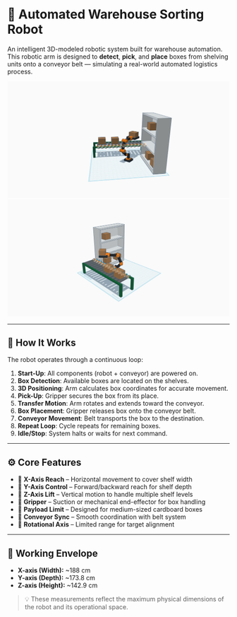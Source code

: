 # 🤖 Automated Warehouse Sorting Robot

An intelligent 3D-modeled robotic system built for warehouse automation. This robotic arm is designed to **detect**, **pick**, and **place** boxes from shelving units onto a conveyor belt — simulating a real-world automated logistics process.

![Screenshot 1](screenshot1.png)  
![Screenshot 2](screenshot2.png)

---

## 🔁 How It Works

The robot operates through a continuous loop:

1. **Start-Up**: All components (robot + conveyor) are powered on.
2. **Box Detection**: Available boxes are located on the shelves.
3. **3D Positioning**: Arm calculates box coordinates for accurate movement.
4. **Pick-Up**: Gripper secures the box from its place.
5. **Transfer Motion**: Arm rotates and extends toward the conveyor.
6. **Box Placement**: Gripper releases box onto the conveyor belt.
7. **Conveyor Movement**: Belt transports the box to the destination.
8. **Repeat Loop**: Cycle repeats for remaining boxes.
9. **Idle/Stop**: System halts or waits for next command.

---

## ⚙️ Core Features

- 🔹 **X-Axis Reach** – Horizontal movement to cover shelf width  
- 🔹 **Y-Axis Control** – Forward/backward reach for shelf depth  
- 🔹 **Z-Axis Lift** – Vertical motion to handle multiple shelf levels  
- 🔹 **Gripper** – Suction or mechanical end-effector for box handling  
- 🔹 **Payload Limit** – Designed for medium-sized cardboard boxes  
- 🔹 **Conveyor Sync** – Smooth coordination with belt system  
- 🔹 **Rotational Axis** – Limited range for target alignment

---

## 📐 Working Envelope


- **X-axis (Width):** ~188 cm  
- **Y-axis (Depth):** ~173.8 cm  
- **Z-axis (Height):** ~142.9 cm  

> 💡 These measurements reflect the maximum physical dimensions of the robot and its operational space.

